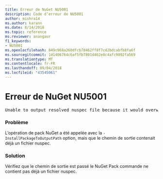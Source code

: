 ```yaml
---
title: Erreur de NuGet NU5001
description: Code d’erreur de NU5001
author: mishra14
ms.author: karann
ms.date: 8/14/2018
ms.topic: reference
ms.reviewer: anangaur
f1_keywords:
- NU5001
ms.openlocfilehash: 849c968a260dfcb78462ff8f7cd2bdcabfb8fa6f
ms.sourcegitcommit: 1d1406764c6af5fb7801d462e0c4afc9092fa569
ms.translationtype: MT
ms.contentlocale: fr-FR
ms.lasthandoff: 09/04/2018
ms.locfileid: "43545061"
---
```

# <a name="nuget-error-nu5001"></a>Erreur de NuGet NU5001
<pre>Unable to output resolved nuspec file because it would overwrite the original at 'F:\project\project.nuspec'.</pre>

### <a name="issue"></a>Problème

L’opération de pack NuGet a été appelée avec la `-InstallPackageToOutputPath` option, mais que le chemin de sortie contenait déjà un fichier nuspec.


### <a name="solution"></a>Solution

Vérifiez que le chemin de sortie est passé le NuGet Pack commande ne contient pas déjà un fichier nuspec.

